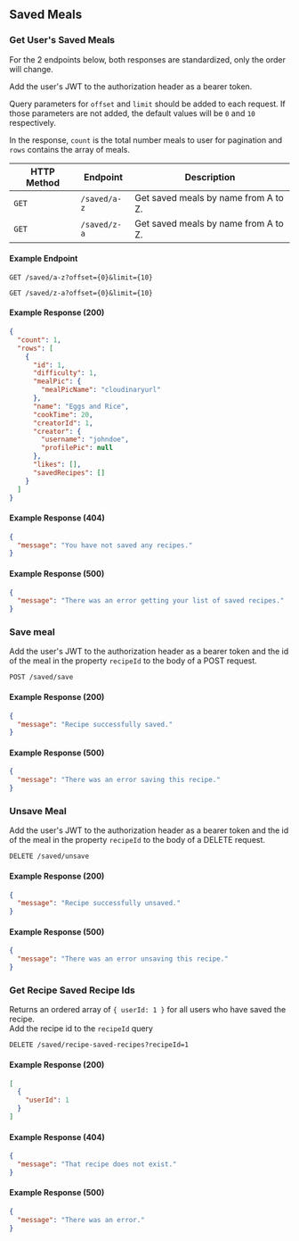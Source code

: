 ## Saved Meals

### Get User's Saved Meals

For the 2 endpoints below, both responses are standardized, only the order will change.

Add the user's JWT to the authorization header as a bearer token.

Query parameters for `offset` and `limit` should be added to each request. If those parameters are not added, the default values will be `0` and `10` respectively.

In the response, `count` is the total number meals to user for pagination and `rows` contains the array of meals.

HTTP Method | Endpoint | Description
|---|---|---
`GET` | `/saved/a-z` | Get saved meals by name from A to Z.
`GET` | `/saved/z-a` | Get saved meals by name from A to Z.

#### Example Endpoint

```endpoint
GET /saved/a-z?offset={0}&limit={10}
```

```endpoint
GET /saved/z-a?offset={0}&limit={10}
```

#### Example Response (200)

```json
{
  "count": 1,
  "rows": [
    {
      "id": 1,
      "difficulty": 1,
      "mealPic": {
        "mealPicName": "cloudinaryurl"
      },
      "name": "Eggs and Rice",
      "cookTime": 20,
      "creatorId": 1,
      "creator": {
        "username": "johndoe",
        "profilePic": null
      },
      "likes": [],
      "savedRecipes": []
    }
  ]
}
```

#### Example Response (404)

```json
{
  "message": "You have not saved any recipes."
}
```

#### Example Response (500)

```json
{
  "message": "There was an error getting your list of saved recipes."
}
```

### Save meal

Add the user's JWT to the authorization header as a bearer token and the id of the meal in the property `recipeId` to the body of a POST request.

```endpoint
POST /saved/save
```

#### Example Response (200)

```json
{
  "message": "Recipe successfully saved."
}
```

#### Example Response (500)

```json
{
  "message": "There was an error saving this recipe."
}
```


### Unsave Meal

Add the user's JWT to the authorization header as a bearer token and the id of the meal in the property `recipeId` to the body of a DELETE request.

```endpoint
DELETE /saved/unsave
```

#### Example Response (200)

```json
{
  "message": "Recipe successfully unsaved."
}
```

#### Example Response (500)

```json
{
  "message": "There was an error unsaving this recipe."
}
```

### Get Recipe Saved Recipe Ids

Returns an ordered array of `{ userId: 1 }` for all users who have saved the recipe.  
Add the recipe id to the `recipeId` query

```endpoint
DELETE /saved/recipe-saved-recipes?recipeId=1
```

#### Example Response (200)

```json
[
  {
    "userId": 1
  }
]
```

#### Example Response (404)

```json
{
  "message": "That recipe does not exist."
}
```

#### Example Response (500)

```json
{
  "message": "There was an error."
}
